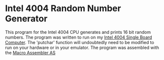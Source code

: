 # Intel 4004 Random Number Generator
This program for the Intel 4004 CPU generates and prints 16 bit random numbers.
The program was written to run on my [Intel 4004 Single Board Computer](https://github.com/jim11662418/4004-SBC). The 'putchar' function will undoubtedly need to be modified to run on your hardware or in your emulator. The program was assembled with the [Macro Assembler AS](http://john.ccac.rwth-aachen.de:8000/as/)
